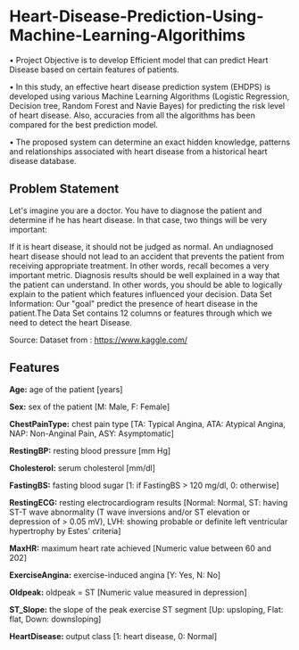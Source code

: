 # Heart-Disease-Prediction-Using-Machine-Learning-Algorithims
•	Project Objective is to develop Efficient model that can predict Heart Disease based on certain features of patients. 

•	In this study, an effective heart disease prediction system (EHDPS) is developed using various Machine Learning Algorithms (Logistic Regression, Decision tree, Random Forest and Navie Bayes) for predicting the risk level of heart disease. Also, accuracies from all the algorithms has been compared for the best prediction model.

•	The proposed system can determine an exact hidden knowledge, patterns and relationships associated with heart disease from a historical heart disease database.

 ## Problem Statement
Let's imagine you are a doctor. You have to diagnose the patient and determine if he has heart disease. In that case, two things will be very important:

If it is heart disease, it should not be judged as normal. An undiagnosed heart disease should not lead to an accident that prevents the patient from receiving appropriate treatment.
In other words, recall becomes a very important metric. Diagnosis results should be well explained in a way that the patient can understand. In other words, you should be able to logically explain to the patient which features influenced your decision.
Data Set Information: Our "goal" predict the presence of heart disease in the patient.The Data Set contains 12 columns or features through which we need to detect the heart Disease.

Source: Dataset from : https://www.kaggle.com/
 
## Features

**Age:** age of the patient [years]

**Sex:** sex of the patient [M: Male, F: Female]

**ChestPainType:** chest pain type [TA: Typical Angina, ATA: Atypical Angina, NAP: Non-Anginal Pain, ASY: Asymptomatic]

**RestingBP:** resting blood pressure [mm Hg]

**Cholesterol:** serum cholesterol [mm/dl]

**FastingBS:** fasting blood sugar [1: if FastingBS > 120 mg/dl, 0: otherwise]

**RestingECG:** resting electrocardiogram results [Normal: Normal, ST: having ST-T wave abnormality (T wave inversions and/or ST elevation or depression of > 0.05 mV), LVH: showing probable or definite left ventricular hypertrophy by Estes' criteria]

**MaxHR:** maximum heart rate achieved [Numeric value between 60 and 202]

**ExerciseAngina:** exercise-induced angina [Y: Yes, N: No]

**Oldpeak:** oldpeak = ST [Numeric value measured in depression]

**ST_Slope:** the slope of the peak exercise ST segment [Up: upsloping, Flat: flat, Down: downsloping]

**HeartDisease:** output class [1: heart disease, 0: Normal]
